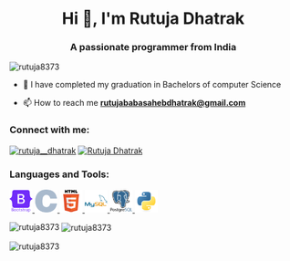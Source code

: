 <h1 align="center">Hi 👋, I'm Rutuja Dhatrak</h1>
<h3 align="center">A passionate programmer from India</h3>

<p align="left"> <img src="https://komarev.com/ghpvc/?username=rutuja8373&label=Profile%20views&color=0e75b6&style=flat" alt="rutuja8373" /> </p>

- 🌱 I have completed my graduation in Bachelors of computer Science

- 📫 How to reach me **rutujababasahebdhatrak@gmail.com**

<h3 align="left">Connect with me:</h3>
<p align="left">
<a href="https://instagram.com/rutuja__dhatrak" target="blank"><img align="center" src="https://raw.githubusercontent.com/rahuldkjain/github-profile-readme-generator/master/src/images/icons/Social/instagram.svg" alt="rutuja__dhatrak" height="30" width="40" /></a>
  <a href="https://www.linkedin.com/in/rutuja-dhatrak-83827a269?utm_source=share&utm_campaign=share_via&utm_content=profile&utm_medium=android_app" target="blank"><img align="center" src="https://s.yimg.com/fz/api/res/1.2/oPmnuoHGZwDmud64pDGAcQ--~C/YXBwaWQ9c3JjaGRkO2ZpPWZpdDtoPTI0MDtxPTgwO3c9MjQw/https://s.yimg.com/zb/imgv1/051c505f-dc29-3303-81b2-5828c6e3b2e2/t_500x300" alt="Rutuja Dhatrak" height="30" width="40" /></a>
</p>

<h3 align="left">Languages and Tools:</h3>
<p align="left"> <a href="https://getbootstrap.com" target="_blank" rel="noreferrer"> <img src="https://raw.githubusercontent.com/devicons/devicon/master/icons/bootstrap/bootstrap-plain-wordmark.svg" alt="bootstrap" width="40" height="40"/> </a> <a href="https://www.cprogramming.com/" target="_blank" rel="noreferrer"> <img src="https://raw.githubusercontent.com/devicons/devicon/master/icons/c/c-original.svg" alt="c" width="40" height="40"/> </a> <a href="https://www.w3.org/html/" target="_blank" rel="noreferrer"> <img src="https://raw.githubusercontent.com/devicons/devicon/master/icons/html5/html5-original-wordmark.svg" alt="html5" width="40" height="40"/> </a> <a href="https://www.mysql.com/" target="_blank" rel="noreferrer"> <img src="https://raw.githubusercontent.com/devicons/devicon/master/icons/mysql/mysql-original-wordmark.svg" alt="mysql" width="40" height="40"/> </a> <a href="https://www.postgresql.org" target="_blank" rel="noreferrer"> <img src="https://raw.githubusercontent.com/devicons/devicon/master/icons/postgresql/postgresql-original-wordmark.svg" alt="postgresql" width="40" height="40"/> </a> <a href="https://www.python.org" target="_blank" rel="noreferrer"> <img src="https://raw.githubusercontent.com/devicons/devicon/master/icons/python/python-original.svg" alt="python" width="40" height="40"/> </a> </p>

<p><img align="left" src="https://github-readme-stats.vercel.app/api/top-langs?username=rutuja8373&show_icons=true&locale=en&layout=compact" alt="rutuja8373" /></p>

<p>&nbsp;<img align="center" src="https://github-readme-stats.vercel.app/api?username=rutuja8373&show_icons=true&locale=en" alt="rutuja8373" /></p>

<p><img align="center" src="https://github-readme-streak-stats.herokuapp.com/?user=rutuja8373&" alt="rutuja8373" /></p>
